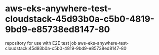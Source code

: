 # aws-eks-anywhere-test-cloudstack-45d93b0a-c5b0-4819-9bd9-e85738ed8147-80
repository for use with E2E test job aws-eks-anywhere-test-cloudstack:45d93b0a-c5b0-4819-9bd9-e85738ed8147-80
